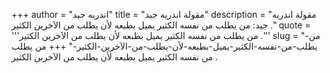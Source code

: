 +++
author = "اندريه جيد"
title = "مقولة اندريه جيد"
description = "مقولة اندريه جيد: من يطلب من نفسه الكثير يميل بطبعه لأن يطلب من الآخرين الكثير ."
quote = '''من يطلب من نفسه الكثير يميل بطبعه لأن يطلب من الآخرين الكثير .''' 
slug = "من-يطلب-من-نفسه-الكثير-يميل-بطبعه-لأن-يطلب-من-الآخرين-الكثير-"
+++
من يطلب من نفسه الكثير يميل بطبعه لأن يطلب من الآخرين الكثير .
